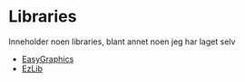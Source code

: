 # Libraries #

Inneholder noen libraries, blant annet noen jeg har laget selv

* [EasyGraphics](./EasyGraphics/)
* [EzLib](./EzLib/)
